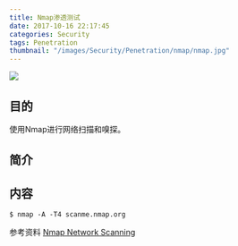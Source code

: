 ```yaml
---
title: Nmap渗透测试
date: 2017-10-16 22:17:45
categories: Security
tags: Penetration
thumbnail: "/images/Security/Penetration/nmap/nmap.jpg"
---
```

![](/images/Security/Penetration/nmap/nmap.jpg)

## 目的
使用Nmap进行网络扫描和嗅探。

<!--more-->

## 简介


## 内容
```shell
$ nmap -A -T4 scanme.nmap.org
```

参考资料
[Nmap Network Scanning](https://nmap.org/book/)
